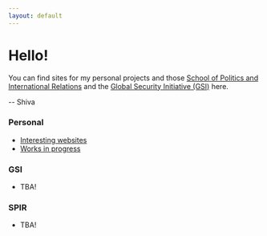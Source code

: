 ```yaml
---
layout: default
---
```

# Hello!

You can find sites for my personal projects and those [School of Politics and International Relations](https://politicsir.cass.anu.edu.au/) and the [Global Security Initiative (GSI)](https://www.globsecint.org/) here. 

-- Shiva 

### Personal 
- [Interesting websites](https://gl0bsec.github.io/fun_websites)
- [Works in progress](https://github.com/gl0bsec/Documents/blob/main/pages/)

### GSI 
- TBA!

### SPIR
- TBA!
